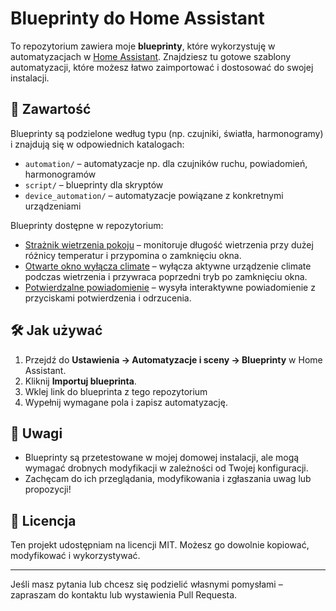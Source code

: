 # Blueprinty do Home Assistant

To repozytorium zawiera moje  **blueprinty**, które wykorzystuję w automatyzacjach w [Home Assistant](https://www.home-assistant.io/).
Znajdziesz tu gotowe szablony automatyzacji, które możesz łatwo zaimportować i dostosować do swojej instalacji.

## 📂 Zawartość

Blueprinty są podzielone według typu (np. czujniki, światła, harmonogramy) i znajdują się w odpowiednich katalogach:

- `automation/` – automatyzacje np. dla czujników ruchu, powiadomień, harmonogramów
- `script/` – blueprinty dla skryptów
- `device_automation/` – automatyzacje powiązane z konkretnymi urządzeniami

Blueprinty dostępne w repozytorium:

- [Strażnik wietrzenia pokoju](room_airing_watchdog/airing_watchdog.md) – monitoruje długość wietrzenia przy dużej różnicy temperatur i przypomina o zamknięciu okna.
- [Otwarte okno wyłącza climate](open_window_climate_off/open_window_climet_off.md) – wyłącza aktywne urządzenie climate podczas wietrzenia i przywraca poprzedni tryb po zamknięciu okna.
- [Potwierdzalne powiadomienie](notify/usr_amu_confirmable_notification.md) – wysyła interaktywne powiadomienie z przyciskami potwierdzenia i odrzucenia.

## 🛠 Jak używać

1. Przejdź do **Ustawienia → Automatyzacje i sceny → Blueprinty** w Home Assistant.
2. Kliknij **Importuj blueprinta**.
3. Wklej link do blueprinta z tego repozytorium
4. Wypełnij wymagane pola i zapisz automatyzację.

## 📢 Uwagi

- Blueprinty są przetestowane w mojej domowej instalacji, ale mogą wymagać drobnych modyfikacji w zależności od Twojej konfiguracji.
- Zachęcam do ich przeglądania, modyfikowania i zgłaszania uwag lub propozycji!

## 📄 Licencja

Ten projekt udostępniam na licencji MIT. Możesz go dowolnie kopiować, modyfikować i wykorzystywać.

---

Jeśli masz pytania lub chcesz się podzielić własnymi pomysłami – zapraszam do kontaktu lub wystawienia Pull Requesta.
